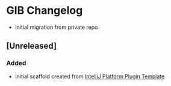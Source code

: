 <!-- Keep a Changelog guide -> https://keepachangelog.com -->

# GIB Changelog


- Initial migration from private repo

## [Unreleased]
### Added
- Initial scaffold created from [IntelliJ Platform Plugin Template](https://github.com/JetBrains/intellij-platform-plugin-template)

